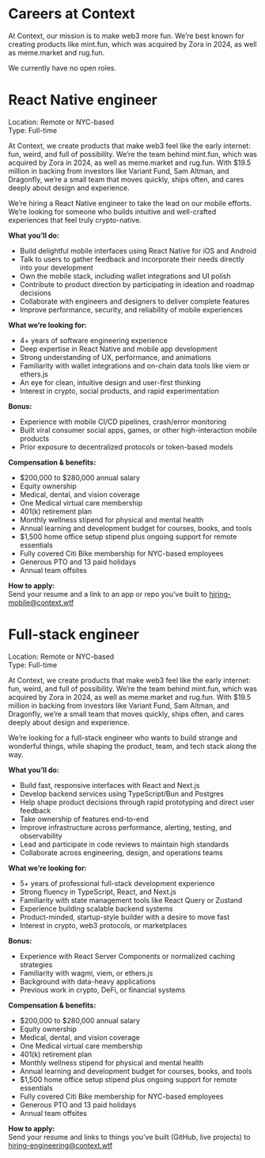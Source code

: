 # Careers at Context

At Context, our mission is to make web3 more fun. We’re best known for creating products like mint.fun, which was acquired by Zora in 2024, as well as meme.market and rug.fun.

We currently have no open roles.

# React Native engineer

Location: Remote or NYC-based  
Type: Full-time

At Context, we create products that make web3 feel like the early internet: fun, weird, and full of possibility. We’re the team behind mint.fun, which was acquired by Zora in 2024, as well as meme.market and rug.fun. With $19.5 million in backing from investors like Variant Fund, Sam Altman, and Dragonfly, we’re a small team that moves quickly, ships often, and cares deeply about design and experience.

We’re hiring a React Native engineer to take the lead on our mobile efforts. We’re looking for someone who builds intuitive and well-crafted experiences that feel truly crypto-native.

**What you’ll do:**

- Build delightful mobile interfaces using React Native for iOS and Android
- Talk to users to gather feedback and incorporate their needs directly into your development
- Own the mobile stack, including wallet integrations and UI polish
- Contribute to product direction by participating in ideation and roadmap decisions
- Collaborate with engineers and designers to deliver complete features
- Improve performance, security, and reliability of mobile experiences

**What we’re looking for:**

- 4+ years of software engineering experience
- Deep expertise in React Native and mobile app development
- Strong understanding of UX, performance, and animations
- Familiarity with wallet integrations and on-chain data tools like viem or ethers.js
- An eye for clean, intuitive design and user-first thinking
- Interest in crypto, social products, and rapid experimentation

**Bonus:**

- Experience with mobile CI/CD pipelines, crash/error monitoring
- Built viral consumer social apps, games, or other high-interaction mobile products
- Prior exposure to decentralized protocols or token-based models

**Compensation & benefits:**

- $200,000 to $280,000 annual salary
- Equity ownership
- Medical, dental, and vision coverage
- One Medical virtual care membership
- 401(k) retirement plan
- Monthly wellness stipend for physical and mental health
- Annual learning and development budget for courses, books, and tools
- $1,500 home office setup stipend plus ongoing support for remote essentials
- Fully covered Citi Bike membership for NYC-based employees
- Generous PTO and 13 paid holidays
- Annual team offsites

**How to apply:**  
Send your resume and a link to an app or repo you’ve built to [hiring-mobile@context.wtf](mailto:hiring-mobile@context.wtf)

# Full-stack engineer

Location: Remote or NYC-based  
Type: Full-time

At Context, we create products that make web3 feel like the early internet: fun, weird, and full of possibility. We’re the team behind mint.fun, which was acquired by Zora in 2024, as well as meme.market and rug.fun. With $19.5 million in backing from investors like Variant Fund, Sam Altman, and Dragonfly, we’re a small team that moves quickly, ships often, and cares deeply about design and experience.

We’re looking for a full-stack engineer who wants to build strange and wonderful things, while shaping the product, team, and tech stack along the way.

**What you’ll do:**

- Build fast, responsive interfaces with React and Next.js
- Develop backend services using TypeScript/Bun and Postgres
- Help shape product decisions through rapid prototyping and direct user feedback
- Take ownership of features end-to-end
- Improve infrastructure across performance, alerting, testing, and observability
- Lead and participate in code reviews to maintain high standards
- Collaborate across engineering, design, and operations teams

**What we’re looking for:**

- 5+ years of professional full-stack development experience
- Strong fluency in TypeScript, React, and Next.js
- Familiarity with state management tools like React Query or Zustand
- Experience building scalable backend systems
- Product-minded, startup-style builder with a desire to move fast
- Interest in crypto, web3 protocols, or marketplaces

**Bonus:**

- Experience with React Server Components or normalized caching strategies
- Familiarity with wagmi, viem, or ethers.js
- Background with data-heavy applications
- Previous work in crypto, DeFi, or financial systems

**Compensation & benefits:**

- $200,000 to $280,000 annual salary
- Equity ownership
- Medical, dental, and vision coverage
- One Medical virtual care membership
- 401(k) retirement plan
- Monthly wellness stipend for physical and mental health
- Annual learning and development budget for courses, books, and tools
- $1,500 home office setup stipend plus ongoing support for remote essentials
- Fully covered Citi Bike membership for NYC-based employees
- Generous PTO and 13 paid holidays
- Annual team offsites

**How to apply:**  
Send your resume and links to things you’ve built (GitHub, live projects) to [hiring-engineering@context.wtf](mailto:hiring-engineering@context.wtf)
